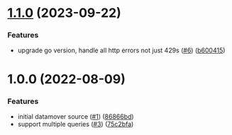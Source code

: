 # [1.1.0](https://github.com/catalystsquad/data-mover-source-reonomy/compare/v1.0.0...v1.1.0) (2023-09-22)


### Features

* upgrade go version, handle all http errors not just 429s ([#6](https://github.com/catalystsquad/data-mover-source-reonomy/issues/6)) ([b600415](https://github.com/catalystsquad/data-mover-source-reonomy/commit/b60041552ee85a34cdecb78c39d44b2f4fe8b087))

# 1.0.0 (2022-08-09)


### Features

* initial datamover source ([#1](https://github.com/catalystsquad/data-mover-source-reonomy/issues/1)) ([86866bd](https://github.com/catalystsquad/data-mover-source-reonomy/commit/86866bd4430c6fb9f617fc4dcfcd021276c441c6))
* support multiple queries ([#3](https://github.com/catalystsquad/data-mover-source-reonomy/issues/3)) ([75c2bfa](https://github.com/catalystsquad/data-mover-source-reonomy/commit/75c2bfab644f0840555c69ff213071773e59a0ee))
